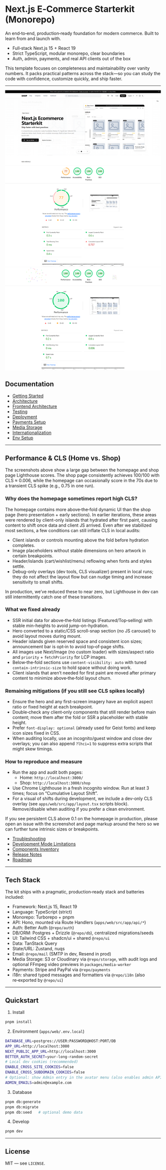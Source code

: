# Next.js E‑Commerce Starterkit (Monorepo)

An end‑to‑end, production‑ready foundation for modern commerce. Built to learn from and launch with.

- Full‑stack Next.js 15 + React 19
- Strict TypeScript, modular monorepo, clear boundaries
- Auth, admin, payments, and real API clients out of the box

This template focuses on completeness and maintainability over vanity numbers. It packs practical patterns across the stack—so you can study the code with confidence, customize quickly, and ship faster.

---

![Project Thumbnail](apps/web/public/next-ecommercekit.png)
![Lighthouse](apps/web/public/lighthouse_1.png)
![Lighthouse](apps/web/public/lighthouse_2.png)

## Documentation

- [Getting Started](./docs/getting-started.md)
- [Architecture](./docs/architecture.md)
- [Frontend Architecture](./docs/frontend-architecture.md)
- [Testing](./docs/testing.md)
- [Deployment](./docs/deployment.md)
- [Payments Setup](./docs/payments.md)
- [Media Storage](./docs/media-storage.md)
- [Internationalization](./docs/i18n.md)
- [Env Setup](./ENV_SETUP.md)

---

## Performance & CLS (Home vs. Shop)

The screenshots above show a large gap between the homepage and shop page Lighthouse scores. The shop page consistently achieves 100/100 with CLS ≈ 0.006, while the homepage can occasionally score in the 70s due to a transient CLS spike (e.g., 0.75 in one run).

### Why does the homepage sometimes report high CLS?

The homepage contains more above‑the‑fold dynamic UI than the shop page (hero presentation + early sections). In earlier iterations, these areas were rendered by client-only islands that hydrated after first paint, causing content to shift once data and client JS arrived. Even after we stabilized most sections, a few conditions can still inflate CLS in local audits:

- Client islands or controls mounting above the fold before hydration completes.
- Image placeholders without stable dimensions on hero artwork in certain breakpoints.
- Header/islands (cart/wishlist/menu) reflowing when fonts and styles settle.
- Debug-only overlays (dev tools, CLS visualizer) present in local runs; they do not affect the layout flow but can nudge timing and increase sensitivity to small shifts.

In production, we’ve reduced these to near zero, but Lighthouse in dev can still intermittently catch one of these transitions.

### What we fixed already

- SSR initial data for above‑the‑fold listings (Featured/Top‑selling) with stable min-heights to avoid jump-on-hydration.
- Hero converted to a static/CSS scroll-snap section (no JS carousel) to avoid layout moves during mount.
- Header islands given reserved space and consistent icon sizes; announcement bar is opt‑in to avoid top‑of‑page shifts.
- All images use Next/Image (no custom loader) with sizes/aspect ratio and `priority` + `fetchPriority` for LCP images.
- Below‑the‑fold sections use `content-visibility: auto` with tuned `contain-intrinsic-size` to hold space without doing work.
- Client islands that aren’t needed for first paint are moved after primary content to minimize above‑the‑fold layout churn.

### Remaining mitigations (if you still see CLS spikes locally)

- Ensure the hero and any first-screen imagery have an explicit aspect ratio or fixed height at each breakpoint.
- Double‑check any client‑only components that still render before main content; move them after the fold or SSR a placeholder with stable height.
- Prefer `font-display: optional` (already used for Geist fonts) and keep icon sizes fixed in CSS.
- When auditing locally, use an incognito/guest window and close dev overlays; you can also append `?lhci=1` to suppress extra scripts that might skew timings.

### How to reproduce and measure

- Run the app and audit both pages:
  - Home: `http://localhost:3000/`
  - Shop: `http://localhost:3000/shop`
- Use Chrome Lighthouse in a fresh incognito window. Run at least 3 times; focus on “Cumulative Layout Shift”.
- For a visual of shifts during development, we include a dev-only CLS overlay (see `apps/web/src/app/layout.tsx` scripts block). Remove/disable when auditing if you prefer a clean environment.

If you see persistent CLS above 0.1 on the homepage in production, please open an issue with the screenshot and page markup around the hero so we can further tune intrinsic sizes or breakpoints.
- [Troubleshooting](./docs/troubleshooting.md)
- [Development Mode Limitations](./docs/dev-mode-limitations.md)
- [Components Inventory](./docs/components.md)
- [Release Notes](./docs/release-notes.md)
- [Roadmap](./ROADMAP.md)

---

## Tech Stack

The kit ships with a pragmatic, production‑ready stack and batteries included:

- Framework: Next.js 15, React 19
- Language: TypeScript (strict)
- Monorepo: Turborepo + pnpm
- API: Hono, mounted via Route Handlers (`apps/web/src/app/api/*`)
- Auth: Better Auth (`@repo/auth`)
- DB/ORM: Postgres + Drizzle (`@repo/db`), centralized migrations/seeds
- UI: Tailwind CSS + shadcn/ui + shared `@repo/ui`
- Data: TanStack Query
- State/URL: Zustand, nuqs
- Email: `@repo/mail` (SMTP in dev, Resend in prod)
- Media Storage: S3 or Cloudinary via `@repo/storage`, with audit logs and optional FFmpeg video previews in `packages/media-worker`
- Payments: Stripe and PayPal via `@repo/payments`
- i18n: shared typed messages and formatters via `@repo/i18n` (also re‑exported by `@repo/ui`)

---

## Quickstart

1) Install

```bash
pnpm install
```

2) Environment (`apps/web/.env.local`)

```bash
DATABASE_URL=postgres://USER:PASSWORD@HOST:PORT/DB
APP_URL=http://localhost:3000
NEXT_PUBLIC_APP_URL=http://localhost:3000
BETTER_AUTH_SECRET=your-long-random-secret
# Local dev cookies (recommended)
ENABLE_CROSS_SITE_COOKIES=false
ENABLE_CROSS_SUBDOMAIN_COOKIES=false
# Optional: show Admin entry in the avatar menu (also enables admin API access)
ADMIN_EMAILS=admin@example.com
```

3) Database

```bash
pnpm db:generate
pnpm db:migrate
pnpm db:seed   # optional demo data
```

4) Develop

```bash
pnpm dev
```

---

## License

MIT — see `LICENSE`.
